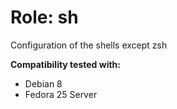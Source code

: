 # Role: sh

Configuration of the shells except zsh

**Compatibility tested with:**
 * Debian 8
 * Fedora 25 Server
